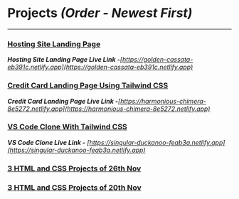 # Projects *(Order - Newest First)*
<hr>

### [Hosting Site Landing Page](./All%20Projects/5.%20Hosting%20Site%20Landing%20Page/)
***Hosting Site Landing Page Live Link -**[https://golden-cassata-eb391c.netlify.app](https://golden-cassata-eb391c.netlify.app)*

### [Credit Card Landing Page Using Tailwind CSS](./All%20Projects/4.%20Credit%20Card%20Landing%20Page/)
***Credit Card Landing Page Live Link -**[https://harmonious-chimera-8e5272.netlify.app](https://harmonious-chimera-8e5272.netlify.app)*

### [VS Code Clone With Tailwind CSS](./All%20Projects/3.Project%2027th%20Nov%20VS%20Code%20Clone)
***VS Code Clone Live Link -** [https://singular-duckanoo-feab3a.netlify.app](https://singular-duckanoo-feab3a.netlify.app)*

### [3 HTML and CSS Projects of 26th Nov](./All%20Projects/2.%20Project%2026th%20Nov)

### [3 HTML and CSS Projects of 20th Nov](./All%20Projects/1.%20Project%2020th%20Nov)